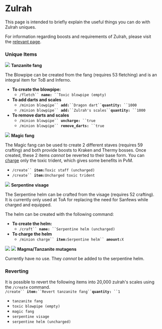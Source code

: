 # Zulrah

This page is intended to briefly explain the useful things you can do with Zulrah uniques.

For information regarding boosts and requirements of Zulrah, please visit the [relevant page](https://wiki.oldschool.gg/bosses/boosts-and-requirements#other-bosses).

### Unique Items

![](<../.gitbook/assets/Tanzanite fang.png>) **Tanzanite fang**

The Blowpipe can be created from the fang (requires 53 fletching) and is an integral item for ToB and Inferno.

* **To create the blowpipe:**
  * `/fletch`` `**`name:`**` ``Toxic blowpipe (empty)`
* **To add darts and scales**
  * `/minion blowpipe`` `**`add:`**` ``Dragon dart`` `**`quantity:`**` ``1000`
  * `/minion blowpipe`` `**`add:`**` ``Zulrah's scales`` `**`quantity:`**` ``1000`
* **To remove darts and scales**
  * `/minion blowpipe`` `**`uncharge:`**` ``true`
  * `/minion blowpipe`` `**`remove_darts:`**` ``true`

![](<../.gitbook/assets/Magic fang.png>) **Magic fang**

The Magic fang can be used to create 2 different staves (requires 59 crafting) and both provide boosts to Kraken and Thermy bosses. Once created, these 2 items _cannot_ be reverted to their base form. You can [charge](../miscellaneous/charging-items.md) only the toxic trident, which gives some benefits in PvM.

* `/create`` `**`item:`**`Toxic staff (uncharged)`
* `/create`` `**`item:`**`Uncharged toxic trident`

![](<../.gitbook/assets/Serpentine visage.png>) **Serpentine visage**

The Serpentine helm can be crafted from the visage (requires 52 crafting). It is currently only used at ToA for replacing the need for Sanfews while charged and equipped.

The helm can be created with the following command:

* **To create the helm:**
  * `/craft`` `**`name:`**` ``Serpentine helm (uncharged)`
* **To charge the helm**
  * `/minion charge`` `**`item:`**`Serpentine helm`` `**`amount:`**`X`

![](<../.gitbook/assets/Magma mutagen.png>) ![](<../.gitbook/assets/Tanzanite mutagen.png>) **Magma/Tanzanite mutagens**

Currently have no use. They _cannot_ be added to the serpentine helm.

### Reverting

It is possible to revert the following items into 20,000 zulrah's scales using the `/create` command.\
`/create`` `**`item:`**` ``Revert tanzanite fang`` `**`quantity:`**` ``1`

* `tanzanite fang`
* `toxic blowpipe (empty)`
* `magic fang`
* `serpentine visage`
* `serpentine helm (uncharged)`
